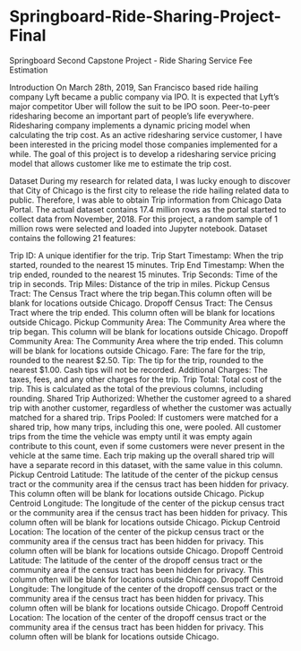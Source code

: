 # Springboard-Ride-Sharing-Project-Final
Springboard Second Capstone Project - Ride Sharing Service Fee Estimation 

Introduction 
On March 28th, 2019,  San Francisco based ride hailing company Lyft became a public company via IPO.  It is expected that Lyft’s major competitor Uber will follow the suit to be IPO soon. Peer-to-peer ridesharing become an important part of people’s life everywhere. Ridesharing company implements a dynamic pricing model when calculating the trip cost. As an active ridesharing service customer, I have been interested in the pricing model those companies implemented for a while. The goal of this project is to develop a ridesharing service pricing model that allows customer like me to estimate the trip cost. 

Dataset
During my research for related data, I was lucky enough to discover that City of Chicago is the first city to release the ride hailing related data to public. Therefore, I was able to obtain Trip information from Chicago Data Portal. The actual dataset contains 17.4 million rows as the portal started to collect data from November, 2018. For this project, a random sample of 1 million rows were selected and loaded into Jupyter notebook. Dataset contains the following 21 features:

Trip ID: A unique identifier for the trip. 
Trip Start Timestamp: When the trip started, rounded to the nearest 15 minutes.
Trip End Timestamp:  When the trip ended, rounded to the nearest 15 minutes.
Trip Seconds: Time of the trip in seconds.
Trip Miles:  Distance of the trip in miles.
Pickup Census Tract: The Census Tract where the trip began.This column often will be blank for locations outside Chicago.
Dropoff Census Tract: The Census Tract where the trip ended. This column often will be blank for locations outside Chicago.
Pickup Community Area: The Community Area where the trip began. This column will be blank for locations outside Chicago.
Dropoff Community Area: The Community Area where the trip ended. This column will be blank for locations outside Chicago.
Fare: The fare for the trip, rounded to the nearest $2.50.
Tip:  The tip for the trip, rounded to the nearest $1.00. Cash tips will not be recorded.
Additional Charges: The taxes, fees, and any other charges for the trip.
Trip Total: Total cost of the trip. This is calculated as the total of the previous columns, including rounding.
Shared Trip Authorized: Whether the customer agreed to a shared trip with another customer, regardless of whether the customer was actually matched for a shared trip.
Trips Pooled: If customers were matched for a shared trip, how many trips, including this one, were pooled. All customer trips from the time the vehicle was empty until it was empty again contribute to this count, even if some customers were never present in the vehicle at the same time. Each trip making up the overall shared trip will have a separate record in this dataset, with the same value in this column.
Pickup Centroid Latitude: The latitude of the center of the pickup census tract or the community area if the census tract has been hidden for privacy. This column often will be blank for locations outside Chicago.
Pickup Centroid Longitude: The longitude of the center of the pickup census tract or the community area if the census tract has been hidden for privacy. This column often will be blank for locations outside Chicago.
Pickup Centroid Location: The location of the center of the pickup census tract or the community area if the census tract has been hidden for privacy. This column often will be blank for locations outside Chicago.
Dropoff Centroid Latitude: The latitude of the center of the dropoff census tract or the community area if the census tract has been hidden for privacy. This column often will be blank for locations outside Chicago.
Dropoff Centroid Longitude: The longitude of the center of the dropoff census tract or the community area if the census tract has been hidden for privacy. This column often will be blank for locations outside Chicago.
Dropoff Centroid Location: The location of the center of the dropoff census tract or the community area if the census tract has been hidden for privacy. This column often will be blank for locations outside Chicago.

